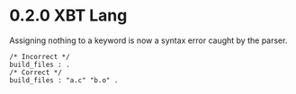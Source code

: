# 0.2.0 XBT Lang
Assigning nothing to a keyword is now a syntax error caught by the parser.
```
/* Incorrect */
build_files : .
/* Correct */
build_files : "a.c" "b.o" .
```